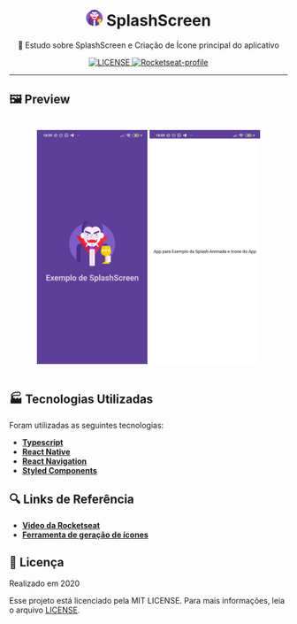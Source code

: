<div align="center">
  <h1>
    <img
      src="./src/assets/Vampiro.png"
      width="30"
      height="30"
    />
    SplashScreen
  </h1>

  📱 Estudo sobre SplashScreen e Criação de Ícone principal do aplicativo


  <a href="./LICENSE.md">
    <img src="https://img.shields.io/badge/LICENSE-MIT-5d3f9a?style=for-the-badge" alt="LICENSE" />
  </a>

  <a href="https://app.rocketseat.com.br/me/azanniel">
    <img src="https://img.shields.io/badge/ROCKETSEAT-AZANNIEL-5d3f9a?style=for-the-badge" alt="Rocketseat-profile" />
  </a>

</div>
<hr>

## 🖼️ Preview

<br>

<div align="center">
  <img width="200" src="./.github/screen1.jpg" />
  <img width="200" src="./.github/screen2.jpg" />
</div>

<br>

## 🏭 Tecnologias Utilizadas

Foram utilizadas as seguintes tecnologias:

- **[Typescript](https://www.typescriptlang.org/)**
- **[React Native](https://reactnative.dev/)**
- **[React Navigation](https://reactnavigation.org/)**
- **[Styled Components](https://styled-components.com/)**

## 🔍 Links de Referência

- **[Video da Rocketseat](https://www.youtube.com/watch?v=3Gf9yb53bJM&list=WL&index=14)**
- **[Ferramenta de geração de ícones](https://apetools.webprofusion.com/#/tools/imagegorilla)**

## 📖 Licença

Realizado em 2020

Esse projeto está licenciado pela MIT LICENSE. Para mais informações, leia o arquivo [LICENSE](./LICENSE.md).
